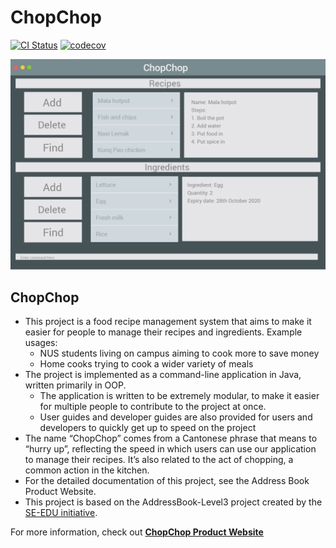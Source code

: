 # ChopChop

[![CI Status](https://github.com/se-edu/addressbook-level3/workflows/Java%20CI/badge.svg)](https://github.com/se-edu/addressbook-level3/actions)
[![codecov](https://codecov.io/gh/AY2021S1-CS2103T-T10-3/tp/branch/master/graph/badge.svg)](https://codecov.io/gh/AY2021S1-CS2103T-T10-3/tp)

![Ui](docs/images/Ui.png)


## ChopChop


* This project is a food recipe management system that aims to make it easier for people to manage their recipes and ingredients.
Example usages:
	* NUS students living on campus aiming to cook more to save money
	* Home cooks trying to cook a wider variety of meals
* The project is implemented as a command-line application in Java, written primarily in OOP.
	* The application is written to be extremely modular, to make it easier for multiple people to contribute to the project at once.
	* User guides and developer guides are also provided for users and developers to quickly get up to speed on the project
* The name “ChopChop” comes from a Cantonese phrase that means to “hurry up”, reflecting the speed in which users can use our application to manage their recipes. It’s also related to the act of chopping, a common action in the kitchen.
* For the detailed documentation of this project, see the Address Book Product Website.
* This project is based on the AddressBook-Level3 project created by the [SE-EDU initiative](https://se-education.org).

For more information, check out **[ChopChop Product Website](https://ay2021s1-cs2103t-t10-3.github.io/tp/)**
